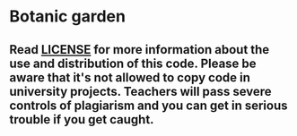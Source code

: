 # Botanic garden 


 

## __**Read [LICENSE](https://github.com/gemarico/BotanicGarden/blob/master/LICENSE) for more information about the use and distribution of this code. Please be aware that it's not allowed to copy code in university projects. Teachers will pass severe controls of plagiarism and you can get in serious trouble if you get caught.**__
